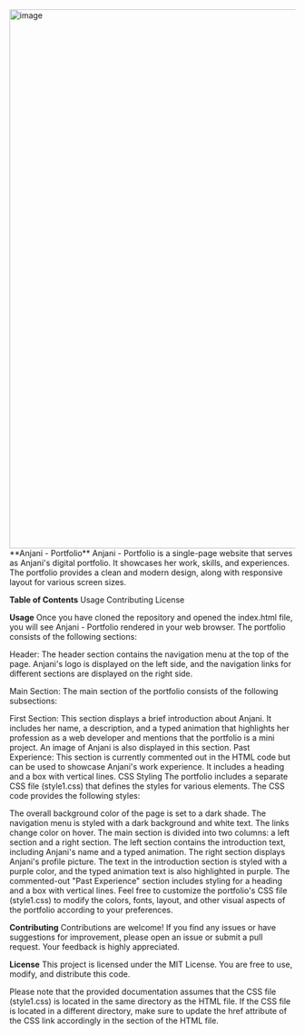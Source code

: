 <img width="949" alt="image" src="https://github.com/anjani211/single-page-portfolio/assets/79541509/bfe5cb89-2e49-4856-bef9-0d295b14736b">
**Anjani - Portfolio**
Anjani - Portfolio is a single-page website that serves as Anjani's digital portfolio. It showcases her work, skills, and experiences. The portfolio provides a clean and modern design, along with responsive layout for various screen sizes.

**Table of Contents**
Usage
Contributing
License

**Usage**
Once you have cloned the repository and opened the index.html file, you will see Anjani - Portfolio rendered in your web browser. The portfolio consists of the following sections:

Header: The header section contains the navigation menu at the top of the page. Anjani's logo is displayed on the left side, and the navigation links for different sections are displayed on the right side.

Main Section: The main section of the portfolio consists of the following subsections:

First Section: This section displays a brief introduction about Anjani. It includes her name, a description, and a typed animation that highlights her profession as a web developer and mentions that the portfolio is a mini project. An image of Anjani is also displayed in this section.
Past Experience: This section is currently commented out in the HTML code but can be used to showcase Anjani's work experience. It includes a heading and a box with vertical lines.
CSS Styling
The portfolio includes a separate CSS file (style1.css) that defines the styles for various elements. The CSS code provides the following styles:

The overall background color of the page is set to a dark shade.
The navigation menu is styled with a dark background and white text. The links change color on hover.
The main section is divided into two columns: a left section and a right section. The left section contains the introduction text, including Anjani's name and a typed animation. The right section displays Anjani's profile picture.
The text in the introduction section is styled with a purple color, and the typed animation text is also highlighted in purple.
The commented-out "Past Experience" section includes styling for a heading and a box with vertical lines.
Feel free to customize the portfolio's CSS file (style1.css) to modify the colors, fonts, layout, and other visual aspects of the portfolio according to your preferences.

**Contributing**
Contributions are welcome! If you find any issues or have suggestions for improvement, please open an issue or submit a pull request. Your feedback is highly appreciated.

**License**
This project is licensed under the MIT License. You are free to use, modify, and distribute this code.

Please note that the provided documentation assumes that the CSS file (style1.css) is located in the same directory as the HTML file. If the CSS file is located in a different directory, make sure to update the href attribute of the CSS link accordingly in the <head> section of the HTML file.

